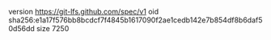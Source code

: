 version https://git-lfs.github.com/spec/v1
oid sha256:e1a17f576bb8bcdcf7f4845b1617090f2ae1cedb142e7b854df8b6daf50d56dd
size 7250
